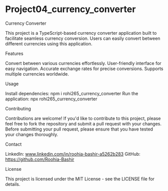 # Project04_currency_converter
Currency Converter

This project is a TypeScript-based currency converter application built to facilitate seamless currency conversion. Users can easily convert between different currencies using this application.

Features

Convert between various currencies effortlessly. User-friendly interface for easy navigation. Accurate exchange rates for precise conversions. Supports multiple currencies worldwide.

Usage

Install dependencies: npm i rohi265_currency_converter
Run the application: npx rohi265_currency_converter

Contributing

Contributions are welcome! If you'd like to contribute to this project, please feel free to fork the repository and submit a pull request with your changes. Before submitting your pull request, please ensure that you have tested your changes thoroughly.

Contact

LinkedIn: www.linkedin.com/in/roohia-bashir-a5262b283 
GitHub: https://github.com/Roohia-Bashir

License

This project is licensed under the MIT License - see the LICENSE file for details.
